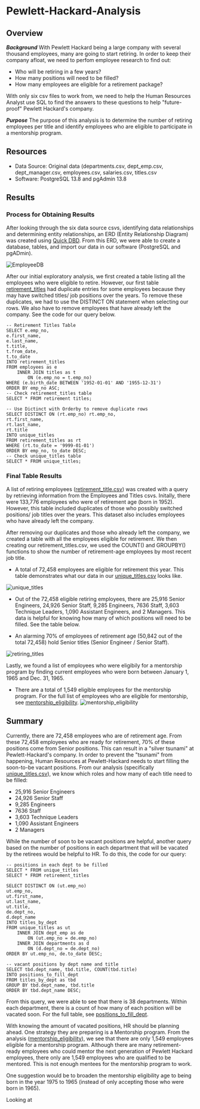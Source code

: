 # Pewlett-Hackard-Analysis

## Overview 

***Background***
With Pewlett Hackard being a large company with several thousand employees, many are going to start retiring. In order to keep their company afloat, we need to perfom employee research to find out: 
  - Who will be retiring in a few years?
  - How many positions will need to be filled? 
  - How many employees are eligible for a retirement package?

With only six csv files to work from, we need to help the Human Resources Analyst use SQL to find the answers to these questions to help "future-proof" Pewlett Hackard's company. 

***Purpose***
The purpose of this analysis is to determine the number of retiring employees per title and identify employees who are eligible to participate in a mentorship program. 

## Resources 
- Data Source: Original data (departments.csv, dept_emp.csv, dept_manager.csv, employees.csv, salaries.csv, titles.csv
- Software: PostgreSQL 13.8 and pgAdmin 13.8 


## Results
### Process for Obtaining Results 
After looking through the six data source csvs, identifying data relationships and determining entity relationships, an ERD (Entity Relationship Diagram) was created using [Quick DBD](https://www.quickdatabasediagrams.com/). From this ERD, we were able to create a database, tables, and import our data in our software (PostgreSQL and pgADmin). 

![EmployeeDB](Reference/EmployeeDB.png)

After our initial exploratory analysis, we first created a table listing all the employees who were eligible to retire. However, our first table [retirement_titles](https://github.com/meghanhkoon/Pewlett-Hackard-Analysis/blob/main/Data/retirement_titles.csv) had duplicate entries for some employees because they may have switched titles/ job positions over the years. To remove these duplicates, we had to use the DISTINCT ON statement when selecting our rows. We also have to remove employees that have already left the company. See the code for our query below. 
```
-- Retirement Titles Table
SELECT e.emp_no,
e.first_name,
e.last_name,
t.title,
t.from_date,
t.to_date
INTO retirement_titles
FROM employees as e
	INNER JOIN titles as t
		ON (e.emp_no = t.emp_no)
WHERE (e.birth_date BETWEEN '1952-01-01' AND '1955-12-31')
ORDER BY emp_no ASC;
-- Check retirement_titles table
SELECT * FROM retirement titles;

-- Use Dictinct with Orderby to remove duplicate rows
SELECT DISTINCT ON (rt.emp_no) rt.emp_no,
rt.first_name,
rt.last_name,
rt.title
INTO unique_titles
FROM retirement_titles as rt
WHERE (rt.to_date = '9999-01-01')
ORDER BY emp_no, to_date DESC;
-- Check unique_titles table
SELECT * FROM unique_titles;
```

### Final Table Results 
A list of retiring employees ([retirement_title.csv](https://github.com/meghanhkoon/Pewlett-Hackard-Analysis/blob/main/Data/retirement_titles.csv)) was created with a query by retrieving information from the Employees and Titles csvs. Initally, there were 133,776 employees who were of retirement age (born in 1952). However, this table included duplicates of those who possibly switched positions/ job titles over the years. This dataset also includes employees who have already left the company. 

After removing our duplicates and those who already left the company, we created a table with all the employees eligible for retirement. We then creating our retirement_titles.csv, we used the COUNT() and GROUPBY() functions to show the number of retirement-age employees by most recent job title. 

* A total of 72,458 employees are eligible for retirement this year. This table demonstrates what our data in our [unique_titles.csv](https://github.com/meghanhkoon/Pewlett-Hackard-Analysis/blob/main/Data/unique_titles.csv) looks like. 

![unique_titles](Reference/unique_titles.png)

* Out of the 72,458 eligible retiring employees, there are 25,916 Senior Engineers, 24,926 Senior Staff, 9,285 Engineers, 7636 Staff, 3,603 Technique Leaders, 1,090 Assistant Engineers, and 2 Managers. This data is helpful for knowing how many of which positions will need to be filled. See the table below.

* An alarming 70% of employees of retirement age (50,842 out of the total 72,458) hold Senior titles (Senior Engineer / Senior Staff). 

![retiring_titles](Reference/retiring_titles.png)

Lastly, we found a list of employees who were eligibily for a mentorship program by finding current employees who were born between January 1, 1965 and Dec. 31, 1965. 

* There are a total of 1,549 eligible employees for the mentorship program. For the full list of employees who are eligible for mentorship, see [mentorship_eligibility](https://github.com/meghanhkoon/Pewlett-Hackard-Analysis/blob/main/Data/mentorship_eligibility.csv).
![mentorship_eligibility](Reference/mentorship_eligibility.png)


## Summary 
Currently, there are 72,458 employees who are of retirement age. From these 72,458 employees who are ready for retirement, 70% of these positions come from Senior positions. This can result in a "silver tsunami" at Pewlett-Hackard's company. In order to prevent the "tsunami" from happening, Human Resources at Pewlett-Hackard needs to start filling the soon-to-be vacant positions. From our analysis (specifically [unique_titles.csv](https://github.com/meghanhkoon/Pewlett-Hackard-Analysis/blob/main/Data/unique_titles.csv)), we know which roles and how many of each title need to be filled:

- 25,916 Senior Engineers
- 24,926 Senior Staff
- 9,285 Engineers
- 7636 Staff
- 3,603 Technique Leaders
- 1,090 Assistant Engineers
- 2 Managers 

While the number of soon to be vacant positions are helpful, another query based on the number of positions in each department that will be vacated by the retirees would be helpful to HR. To do this, the code for our query:
```
-- positions in each dept to be filled 
SELECT * FROM unique_titles
SELECT * FROM retirement_titles

SELECT DISTINCT ON (ut.emp_no)
ut.emp_no,
ut.first_name,
ut.last_name,
ut.title,
de.dept_no,
d.dept_name
INTO titles_by_dept
FROM unique_titles as ut
	INNER JOIN dept_emp as de
		ON (ut.emp_no = de.emp_no) 
	INNER JOIN departments as d 
		ON (d.dept_no = de.dept_no) 
ORDER BY ut.emp_no, de.to_date DESC;

-- vacant positions by dept name and title 
SELECT tbd.dept_name, tbd.title, COUNT(tbd.title) 
INTO positions_to_fill_dept
FROM titles_by_dept as tbd
GROUP BY tbd.dept_name, tbd.title
ORDER BY tbd.dept_name DESC;
```
From this query, we were able to see that there is 38 departments. Within each department, there is a count of how many of each position will be vacated soon. For the full table, see [positions_to_fill_dept]().

With knowing the amount of vacated positions, HR should be planning ahead. One strategy they are preparing is a Mentorship program. From the analysis ([mentorship_eligibility](https://github.com/meghanhkoon/Pewlett-Hackard-Analysis/blob/main/Data/mentorship_eligibility.csv)), we see that there are only 1,549 employees eligible for a mentorship program. Although there are many retirement-ready employees who could mentor the next generation of Pewlett Hackard employees, there only are 1,549 employees who are qualified to be mentored. This is not enough mentees for the mentorship program to work. 

One suggestion would be to broaden the mentorship eligibility age to being born in the year 1975 to 1965 (instead of only accepting those who were born in 1965). 

Looking at 


